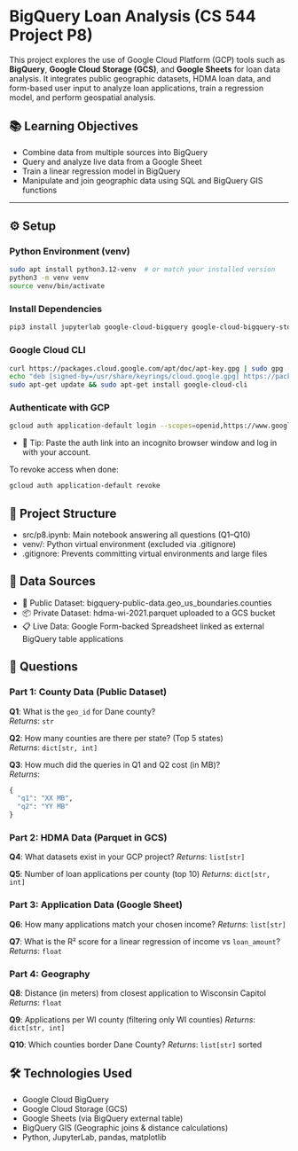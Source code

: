 # BigQuery Loan Analysis (CS 544 Project P8)

This project explores the use of Google Cloud Platform (GCP) tools such as **BigQuery**, **Google Cloud Storage (GCS)**, and **Google Sheets** for loan data analysis. It integrates public geographic datasets, HDMA loan data, and form-based user input to analyze loan applications, train a regression model, and perform geospatial analysis.

## 📚 Learning Objectives

- Combine data from multiple sources into BigQuery
- Query and analyze live data from a Google Sheet
- Train a linear regression model in BigQuery
- Manipulate and join geographic data using SQL and BigQuery GIS functions

---

## ⚙️ Setup

### Python Environment (venv)

```bash
sudo apt install python3.12-venv  # or match your installed version
python3 -m venv venv
source venv/bin/activate
```
### Install Dependencies

```bash
pip3 install jupyterlab google-cloud-bigquery google-cloud-bigquery-storage pyarrow tqdm ipywidgets pandas matplotlib db-dtypes pandas-gbq
```
### Google Cloud CLI


```bash
curl https://packages.cloud.google.com/apt/doc/apt-key.gpg | sudo gpg --dearmor -o /usr/share/keyrings/cloud.google.gpg
echo "deb [signed-by=/usr/share/keyrings/cloud.google.gpg] https://packages.cloud.google.com/apt cloud-sdk main" | sudo tee -a /etc/apt/sources.list.d/google-cloud-sdk.list
sudo apt-get update && sudo apt-get install google-cloud-cli
```

### Authenticate with GCP

```bash
gcloud auth application-default login --scopes=openid,https://www.googleapis.com/auth/cloud-platform,https://www.googleapis.com/auth/drive.readonly
```
- 🔐 Tip: Paste the auth link into an incognito browser window and log in with your account.

To revoke access when done:
```bash
gcloud auth application-default revoke
```

## 🧱 Project Structure

- src/p8.ipynb: Main notebook answering all questions (Q1–Q10)
- venv/: Python virtual environment (excluded via .gitignore)
- .gitignore: Prevents committing virtual environments and large files

## 📁 Data Sources

- 📍 Public Dataset: bigquery-public-data.geo_us_boundaries.counties
- 📦 Private Dataset: hdma-wi-2021.parquet uploaded to a GCS bucket
- 📋 Live Data: Google Form-backed Spreadsheet linked as external BigQuery table applications

## 📌 Questions

### Part 1: County Data (Public Dataset)

**Q1**: What is the `geo_id` for Dane county?  
_Returns_: `str`

**Q2**: How many counties are there per state? (Top 5 states)  
_Returns_: `dict[str, int]`

**Q3**: How much did the queries in Q1 and Q2 cost (in MB)?  
_Returns_:

```python
{
  "q1": "XX MB",
  "q2": "YY MB"
}
```

### Part 2: HDMA Data (Parquet in GCS)

**Q4**: What datasets exist in your GCP project? 
_Returns_: `list[str]`

**Q5**: Number of loan applications per county (top 10)
_Returns_: `dict[str, int]`

### Part 3: Application Data (Google Sheet)

**Q6**: How many applications match your chosen income?
_Returns_: `list[str]`

**Q7**: What is the R² score for a linear regression of income vs `loan_amount`?
_Returns_: `float`

### Part 4: Geography

**Q8**: Distance (in meters) from closest application to Wisconsin Capitol
_Returns_: `float`

**Q9**: Applications per WI county (filtering only WI counties)
_Returns_: `dict[str, int]`

**Q10**: Which counties border Dane County?
_Returns_: `list[str]` sorted


## 🛠️ Technologies Used

- Google Cloud BigQuery
- Google Cloud Storage (GCS)
- Google Sheets (via BigQuery external table)
- BigQuery GIS (Geographic joins & distance calculations)
- Python, JupyterLab, pandas, matplotlib









